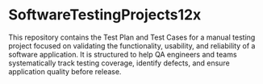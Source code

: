 # SoftwareTestingProjects12x
This repository contains the Test Plan and Test Cases for a manual testing project focused on validating the functionality, usability, and reliability of a software application. It is structured to help QA engineers and teams systematically track testing coverage, identify defects, and ensure application quality before release.
